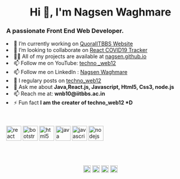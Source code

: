 <h1 align="center">Hi 👋, I'm Nagsen Waghmare</h1>
<h3 align="left">A passionate Front End Web Developer.</h3>

<li align="left"> 🔭 I’m currently working on <a href="https://github.com/webd-iitbbs/quora">QuoraIITBBS Website</a></li>

<li align="left"> 👯 I’m looking to collaborate on <a href="https://github.com/CleverProgrammers/react-covid-tracker">React COVID19 Tracker</a></li>

<li align="left"> 👨‍💻 All of my projects are available at <a href="https://nagsenwaghmare.github.io/nagsen.github.io/">nagsen.github.io</a></li>

<li align ="left"> 📫 Follow me on YouTube: <a href="https://www.youtube.com/channel/UC5hdrXwp-V8cihOAsP2Mufw?view_as=subscriber">techno _web12</a></li>

<li align="left"> 📫 Follow me on LinkedIn : <a href="https://www.linkedin.com/in/nagsen-waghmare-b97202191/">Nagsen Waghmare</a></li>

<li align="left"> 📝 I regulary posts  on <a href="https://www.instagram.com/techno_web12/">techno_web12</a></li>

<li align="left"> 💬 Ask me about <b> Java,React.js, Javascript, Html5, Css3, node.js</b></li>

<li align="left"> 📫 Reach me at: <b>wnb10@iitbbs.ac.in</b></li>

<li align="left"> ⚡ Fun fact <b>I am the creater of techno_web12 *D</b></li><br/><br/>

<p align="left"><img src="http://sachinchopra.codes/DeviCon/icons/react/react-original-wordmark.svg" alt="react" width="40" height="40"/>
  <img src="http://sachinchopra.codes/DeviCon/icons/bootstrap/bootstrap-plain.svg" alt="bootstrap" width="40" height="40"/>
  <img src="http://sachinchopra.codes/DeviCon/icons/html5/html5-original-wordmark.svg" alt="html5" width="40" height="40"/> 
  <img src="http://sachinchopra.codes/DeviCon/icons/java/java-original-wordmark.svg" alt="java" width="40" height="40"/>
  <img src="http://sachinchopra.codes/DeviCon/icons/javascript/javascript-original.svg" alt="javascript" width="40" height="40"/>  
  <img src="http://sachinchopra.codes/DeviCon/icons/nodejs/nodejs-original-wordmark.svg" alt="nodejs" width="40" height="40"/>
  </p>
<br/><br/>
<p align="center">
<a href="https://twitter.com/BaburaoNagsen" target="blank">
  <img align="center" src="https://cdn.jsdelivr.net/npm/simple-icons@3.0.1/icons/twitter.svg" alt="sachin10101998" height="20" width="20" /></a>
<a href="https://www.linkedin.com/in/nagsen-waghmare-b97202191/" target="blank">
  <img align="center" src="https://cdn.jsdelivr.net/npm/simple-icons@3.0.1/icons/linkedin.svg" alt="sachin10101998" height="20" width="20" /></a>
<a href="https://www.facebook.com/nagsen.waghmare.731" target="blank">
  <img align="center" src="https://cdn.jsdelivr.net/npm/simple-icons@3.0.1/icons/facebook.svg" alt="sachin.mathers.7" height="20" width="20" /></a>
<a href="https://www.instagram.com/waghmare_nagsen/" target="blank">
  <img align="center" src="https://cdn.jsdelivr.net/npm/simple-icons@3.0.1/icons/instagram.svg" alt="superachnural" height="20" width="20" /></a>
</p>
